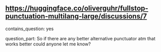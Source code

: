 ## https://huggingface.co/oliverguhr/fullstop-punctuation-multilang-large/discussions/7

contains_question: yes

question_part: So if there are any better alternative punctuator atm that works better could anyone let me know?